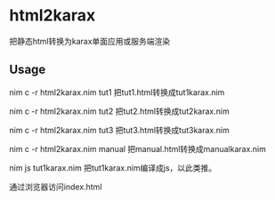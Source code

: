 # html2karax
把静态html转换为karax单面应用或服务端渲染

## Usage
nim c -r html2karax.nim tut1
把tut1.html转换成tut1karax.nim

nim c -r html2karax.nim tut2
把tut2.html转换成tut2karax.nim

nim c -r html2karax.nim tut3
把tut3.html转换成tut3karax.nim

nim c -r html2karax.nim manual
把manual.html转换成manualkarax.nim

nim js tut1karax.nim
把tut1karax.nim编译成js，以此类推。

通过浏览器访问index.html
